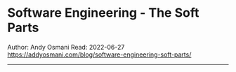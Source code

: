# Software Engineering - The Soft Parts

Author: Andy Osmani
Read: 2022-06-27
https://addyosmani.com/blog/software-engineering-soft-parts/

---

